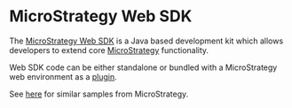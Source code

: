 # MicroStrategy Web SDK

The [MicroStrategy Web SDK](https://www2.microstrategy.com/producthelp/Current/WebSDK/Content/topics/other/Introduction_to_the_Web_SDK.htm) is a Java based development kit which allows developers to extend core [MicroStrategy](https://www.microstrategy.com/en) functionality.

Web SDK code can be either standalone or bundled with a MicroStrategy web environment as a [plugin](https://www2.microstrategy.com/producthelp/Current/WebSDK/Content/topics/webcusteditor/WCE_Plug-in_Architecture.htm).

See [here](https://github.com/MicroStrategy/web-sdk-samples) for similar samples from MicroStrategy.